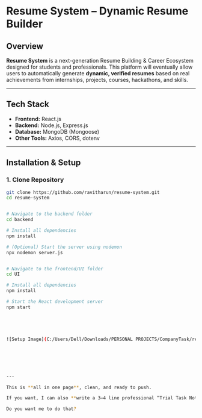 # Resume System – Dynamic Resume Builder

## Overview
**Resume System** is a next-generation Resume Building & Career Ecosystem designed for students and professionals. This platform will eventually allow users to automatically generate **dynamic, verified resumes** based on real achievements from internships, projects, courses, hackathons, and skills.

---

## Tech Stack
- **Frontend:** React.js  
- **Backend:** Node.js, Express.js  
- **Database:** MongoDB (Mongoose)  
- **Other Tools:** Axios, CORS, dotenv  

---

## Installation & Setup

### 1. Clone Repository
```bash
git clone https://github.com/ravitharun/resume-system.git
cd resume-system


# Navigate to the backend folder
cd backend

# Install all dependencies
npm install

# (Optional) Start the server using nodemon
npx nodemon server.js


# Navigate to the frontend/UI folder
cd UI

# Install all dependencies
npm install

# Start the React development server
npm start





![Setup Image](C:/Users/Dell/Downloads/PERSONAL PROJECTS/CompanyTask/resume-system/image.png)






---

This is **all in one page**, clean, and ready to push.  

If you want, I can also **write a 3–4 line professional “Trial Task Note”** to attach with this GitHub link for submission. It will make your submission look complete.  

Do you want me to do that?
